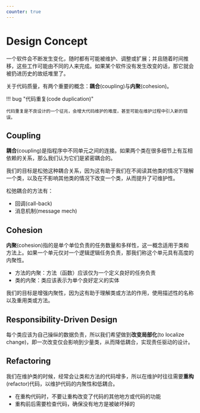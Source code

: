 ```yaml
---
counter: true
---
```


# Design Concept

一个软件会不断发生变化，随时都有可能被维护、调整或扩展；并且随着时间推移，这些工作可能由不同的人来完成。如果某个软件没有发生改变的话，那它就会被扔进历史的故纸堆里了。

关于代码质量，有两个重要的概念：**耦合**(coupling)与**内聚**(cohesion)。

!!! bug "代码重复(code duplication)"

    代码重复是不良设计的一个征兆，会增大代码维护的难度，甚至可能在维护过程中引入新的错误。


## Coupling

**耦合**(coupling)是指程序中不同单元之间的连接。如果两个类在很多细节上有互相依赖的关系，那么我们认为它们是紧密耦合的。

我们的目标是松弛这种耦合关系，因为这有助于我们在不阅读其他类的情况下理解一个类，以及在不影响其他类的情况下改变一个类，从而提升了可维护性。

松弛耦合的方法有：

- 回调(call-back)
- 消息机制(message mech)


## Cohesion

**内聚**(cohesion)指的是单个单位负责的任务数量和多样性，这一概念适用于类和方法上。如果一个单元仅对一个逻辑逻辑任务负责，那我们称这个单元具有高度的内聚性。

- 方法的内聚：方法（函数）应该仅为一个定义良好的任务负责
- 类的内聚：类应该表示为单个良好定义的实体

我们的目标是增强内聚性，因为这有助于理解类或方法的作用，使用描述性的名称以及重用类或方法。


## Responsibility-Driven Design

每个类应该为自己操纵的数据负责，所以我们希望做到**改变局部化**(to localize change)，即一次改变仅会影响到少量类，从而降低耦合，实现责任驱动的设计。


## Refactoring

我们在维护类的时候，经常会让类和方法的代码增多，所以在维护时往往需要**重构**(refactor)代码，以维护代码的内聚性和低耦合。

- 在重构代码时，不要让重构改变了代码的其他地方或代码的功能
- 重构前后需要检查代码，确保没有地方是被破坏掉的
